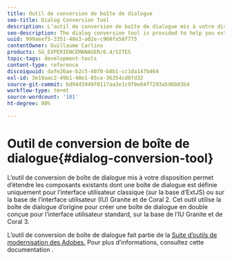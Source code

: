 ```yaml
---
title: Outil de conversion de boîte de dialogue
seo-title: Dialog Conversion Tool
description: L’outil de conversion de boîte de dialogue mis à votre disposition permet d’étendre les composants existants dont une boîte de dialogue est définie uniquement pour l’interface utilisateur classique.
seo-description: The dialog conversion tool is provided to help you extend existing components that only have a dialog defined for the classic UI
uuid: 999aeef5-3351-48e3-a02e-c960fa58f775
contentOwner: Guillaume Carlino
products: SG_EXPERIENCEMANAGER/6.4/SITES
topic-tags: development-tools
content-type: reference
discoiquuid: dafe26ae-b2c5-4070-b8b1-cc1da147b464
exl-id: 3e19aac2-49b1-48e1-85ce-36354cd8fd32
source-git-commit: bd94d3949f0117aa3e1c9f0e84f7293a5d6b03b4
workflow-type: tm+mt
source-wordcount: '101'
ht-degree: 80%

---
```


# Outil de conversion de boîte de dialogue{#dialog-conversion-tool}

L’outil de conversion de boîte de dialogue mis à votre disposition permet d’étendre les composants existants dont une boîte de dialogue est définie uniquement pour l’interface utilisateur classique (sur la base d’ExtJS) ou sur la base de l’interface utilisateur (IU) Granite et de Coral 2. Cet outil utilise la boîte de dialogue d’origine pour créer une boîte de dialogue en double conçue pour l’interface utilisateur standard, sur la base de l’IU Granite et de Coral 3.

L’outil de conversion de boîte de dialogue fait partie de la [Suite d’outils de modernisation des Adobes.](modernization-tools.md) Pour plus d’informations, consultez cette documentation .
